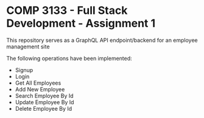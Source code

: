 # COMP 3133 - Full Stack Development - Assignment 1
This repository serves as a GraphQL API endpoint/backend for an employee management site

The following operations have been implemented:
- Signup
- Login
- Get All Employees
- Add New Employee
- Search Employee By Id
- Update Employee By Id
- Delete Employee By Id
